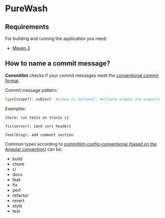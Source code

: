 # PureWash

## Requirements

For building and running the application you need:

[//]: # (- [Node 20 & Npm 10]&#40;https://nodejs.org/en/download&#41;)

[//]: # (- [JDK 17]&#40;https://www.oracle.com/java/technologies/downloads/#java21&#41;)
- [Maven 3](https://maven.apache.org)

[//]: # ()
[//]: # (## Run the application locally)

[//]: # ()
[//]: # (Install the dependencies:)

[//]: # ()
[//]: # (``` bash)

[//]: # (npm install)

[//]: # (npm run prepare)

[//]: # (```)

[//]: # ()
[//]: # (Make sure to connect to your databse by defining the env file `env.properties` located in `/src/main/resources/`. For example:)

[//]: # ()
[//]: # (``` properties)

[//]: # (# /src/main/resources/env.properties)

[//]: # (DB_DDL_AUTO=update)

[//]: # (DB_URL=jdbc:postgresql://localhost:5432/postgres)

[//]: # (DB_USERNAME=your_username)

[//]: # (DB_PASSWORD=your_password)

[//]: # (```)

[//]: # ()
[//]: # (Run the server:)

[//]: # ()
[//]: # (``` bash)

[//]: # (mvn spring-boot:run)

[//]: # (```)

[//]: # ()
[//]: # (Use a browser to navigate to [http://localhost:8080/swagger-ui/index.html]&#40;http://localhost:8080/api/v1/swagger-ui/index.html&#41;.)

[//]: # ()
[//]: # (## Run tests)

[//]: # ()
[//]: # (``` bash)

[//]: # (mvn test)

[//]: # (```)

[//]: # ()
[//]: # (## Other commands)

[//]: # ()
[//]: # (### Format code)

[//]: # ()
[//]: # (``` bash)

[//]: # (mvn fmt:format)

[//]: # (```)

[//]: # (## How to name a branch?)

[//]: # ()
[//]: # (Branch name pattern:)

[//]: # ()
[//]: # ()
[//]: # (```text)

[//]: # (type/description-in-kebab-case)

[//]: # ()
[//]: # (type/issue-#{issue_number})

[//]: # ()
[//]: # (```)

[//]: # ()
[//]: # (Examples:)

[//]: # ()
[//]: # (```text)

[//]: # (feature/issue-#99)

[//]: # (```)

[//]: # ()
[//]: # (```text)

[//]: # (hotfix/quick-fix-for-an-emergency)

[//]: # (```)

[//]: # ()
[//]: # (Common types according to [simplified convention for naming branches]&#40;https://dev.to/varbsan/a-simplified-convention-for-naming-branches-and-commits-in-git-il4&#41;)

[//]: # (- feature: adding, refactoring or removing a feature)

[//]: # (- bugfix: fixing a bug)

[//]: # (- hotfix: changing code with a temporary solution and/or without following the usual process &#40;usually because of an emergency&#41;)

[//]: # (- test: experimenting outside of an issue/ticket)

[//]: # ()

## How to name a commit message?

**Commitlint** checks if your commit messages meet the [conventional commit format](https://conventionalcommits.org).

Commit message pattern:

```sh
type(scope?): subject  #scope is optional; multiple scopes are supported (current delimiter options: "/", "\" and ",")
```

Examples:

```text
chore: run tests on travis ci
```

```text
fix(server): send cors headers
```

```text
feat(blog): add comment section
```

Common types according to [commitlint-config-conventional (based on the Angular convention)](https://github.com/conventional-changelog/commitlint/tree/master/@commitlint/config-conventional#type-enum) can be:

- build
- chore
- ci
- docs
- feat
- fix
- perf
- refactor
- revert
- style
- test

[//]: # (## References)

[//]: # ()
[//]: # (Read these references if needed:)

[//]: # ()
[//]: # (- [Open api swagger]&#40;https://springdoc.org/&#41;)

[//]: # (- [Lombok]&#40;https://codippa.com/lombok/&#41;)

[//]: # (- [JPA/Hibernate entity relationships]&#40;https://www.baeldung.com/jpa-hibernate-associations&#41;)

[//]: # (- [Hibernate type mappings]&#40;https://vladmihalcea.com/a-beginners-guide-to-hibernate-types/&#41;)